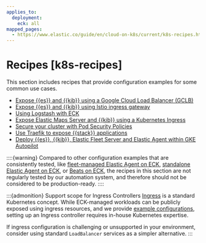 ```yaml
---
applies_to:
  deployment:
    eck: all
mapped_pages:
  - https://www.elastic.co/guide/en/cloud-on-k8s/current/k8s-recipes.html
---
```


# Recipes [k8s-recipes]

This section includes recipes that provide configuration examples for some common use cases.

* [Expose {{es}} and {{kib}} using a Google Cloud Load Balancer (GCLB)](https://github.com/elastic/cloud-on-k8s/tree/main/config/recipes/gclb)
* [Expose {{es}} and {{kib}} using Istio ingress gateway](https://github.com/elastic/cloud-on-k8s/tree/main/config/recipes/istio-gateway)
* [Using Logstash with ECK](https://github.com/elastic/cloud-on-k8s/tree/main/config/recipes/logstash)
* [Expose Elastic Maps Server and {{kib}} using a Kubernetes Ingress](https://github.com/elastic/cloud-on-k8s/tree/main/config/recipes/maps)
* [Secure your cluster with Pod Security Policies](https://github.com/elastic/cloud-on-k8s/tree/main/config/recipes/psp)
* [Use Traefik to expose {{stack}} applications](https://github.com/elastic/cloud-on-k8s/tree/main/config/recipes/traefik)
* [Deploy {{es}}, {{kib}}, Elastic Fleet Server and Elastic Agent within GKE Autopilot](https://github.com/elastic/cloud-on-k8s/tree/main/config/recipes/autopilot)

::::{warning}
Compared to other configuration examples that are consistently tested, like [fleet-managed Elastic Agent on ECK](configuration-examples-fleet.md), [standalone Elastic Agent on ECK](configuration-examples-standalone.md), or [Beats on ECK](/deploy-manage/deploy/cloud-on-k8s/configuration-examples-beats.md), the recipes in this section are not regularly tested by our automation system, and therefore should not be considered to be production-ready.
::::

:::{admonition} Support scope for Ingress Controllers
[Ingress](https://kubernetes.io/docs/concepts/services-networking/ingress/) is a standard Kubernetes concept. While ECK-managed workloads can be publicly exposed using ingress resources, and we provide [example configurations](/deploy-manage/deploy/cloud-on-k8s/recipes.md), setting up an Ingress controller requires in-house Kubernetes expertise. 

If ingress configuration is challenging or unsupported in your environment, consider using standard `LoadBalancer` services as a simpler alternative.
:::



